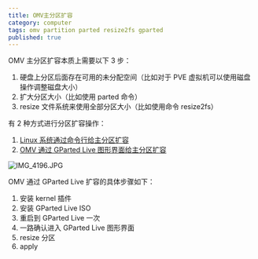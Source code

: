 ```yaml
---
title: OMV主分区扩容
category: computer
tags: omv partition parted resize2fs gparted
published: true
---
```


OMV 主分区扩容本质上需要以下 3 步：

1. 硬盘上分区后面存在可用的未分配空间（比如对于 PVE 虚拟机可以使用磁盘操作调整磁盘大小）
1. 扩大分区大小（比如使用 parted 命令）
1. resize 文件系统来使用全部分区大小（比如使用命令 resize2fs）

有 2 种方式进行分区扩容操作：

1. [Linux 系统通过命令行给主分区扩容](https://forum.openmediavault.org/index.php?thread/41271-expand-file-system-size-to-disk-size/)
1. [OMV 通过 GParted Live 图形界面给主分区扩容](https://www.wnark.com/archives/118.html)

![IMG_4196.JPG](https://goooooouwa.eu.org:8143/static/images/IMG_4196.JPG)

OMV 通过 GParted Live 扩容的具体步骤如下：

1. 安装 kernel 插件
1. 安装 GParted Live ISO
1. 重启到 GParted Live 一次
1. 一路确认进入 GParted Live 图形界面
1. resize 分区
1. apply
